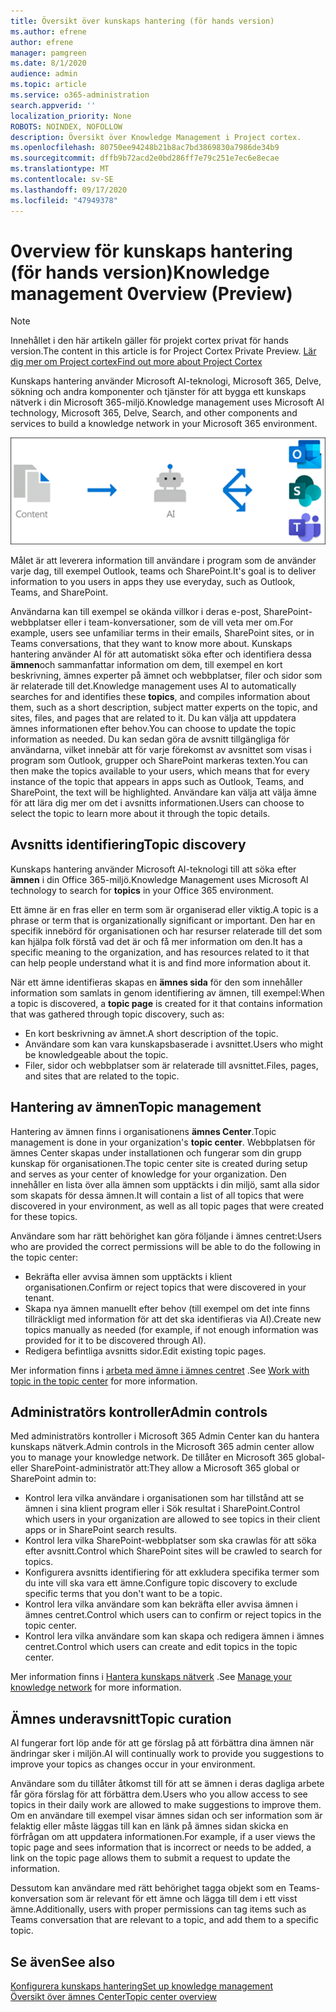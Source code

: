 ```yaml
---
title: Översikt över kunskaps hantering (för hands version)
ms.author: efrene
author: efrene
manager: pamgreen
ms.date: 8/1/2020
audience: admin
ms.topic: article
ms.service: o365-administration
search.appverid: ''
localization_priority: None
ROBOTS: NOINDEX, NOFOLLOW
description: Översikt över Knowledge Management i Project cortex.
ms.openlocfilehash: 80750ee94248b21b8ac7bd3869830a7986de34b9
ms.sourcegitcommit: dffb9b72acd2e0bd286ff7e79c251e7ec6e8ecae
ms.translationtype: MT
ms.contentlocale: sv-SE
ms.lasthandoff: 09/17/2020
ms.locfileid: "47949378"
---
```

# <a name="knowledge-management-0verview-preview"></a><span data-ttu-id="446f1-103">0verview för kunskaps hantering (för hands version)</span><span class="sxs-lookup"><span data-stu-id="446f1-103">Knowledge management 0verview (Preview)</span></span>

> [!Note] 
> <span data-ttu-id="446f1-104">Innehållet i den här artikeln gäller för projekt cortex privat för hands version.</span><span class="sxs-lookup"><span data-stu-id="446f1-104">The content in this article is for Project Cortex Private Preview.</span></span> [<span data-ttu-id="446f1-105">Lär dig mer om Project cortex</span><span class="sxs-lookup"><span data-stu-id="446f1-105">Find out more about Project Cortex</span></span>](https://aka.ms/projectcortex) 

<span data-ttu-id="446f1-106">Kunskaps hantering använder Microsoft AI-teknologi, Microsoft 365, Delve, sökning och andra komponenter och tjänster för att bygga ett kunskaps nätverk i din Microsoft 365-miljö.</span><span class="sxs-lookup"><span data-stu-id="446f1-106">Knowledge management uses Microsoft AI technology, Microsoft 365, Delve, Search, and other components and services to build a knowledge network in your Microsoft 365 environment.</span></span> 

   ![Kunskaps hanterings flöde](../media/content-understanding/knowledge-management-flowchart.png) </br> 

<span data-ttu-id="446f1-108">Målet är att leverera information till användare i program som de använder varje dag, till exempel Outlook, teams och SharePoint.</span><span class="sxs-lookup"><span data-stu-id="446f1-108">It's goal is to deliver information to you users in apps they use everyday, such as Outlook, Teams, and SharePoint.</span></span>

<span data-ttu-id="446f1-109">Användarna kan till exempel se okända villkor i deras e-post, SharePoint-webbplatser eller i team-konversationer, som de vill veta mer om.</span><span class="sxs-lookup"><span data-stu-id="446f1-109">For example, users see unfamiliar terms in their emails, SharePoint sites, or in Teams conversations, that they want to know more about.</span></span> <span data-ttu-id="446f1-110">Kunskaps hantering använder AI för att automatiskt söka efter och identifiera dessa **ämnen**och sammanfattar information om dem, till exempel en kort beskrivning, ämnes experter på ämnet och webbplatser, filer och sidor som är relaterade till det.</span><span class="sxs-lookup"><span data-stu-id="446f1-110">Knowledge management uses AI to automatically searches for and identifies these **topics**, and compiles information about them, such as a short description, subject matter experts on the topic, and sites, files, and pages that are related to it.</span></span> <span data-ttu-id="446f1-111">Du kan välja att uppdatera ämnes informationen efter behov.</span><span class="sxs-lookup"><span data-stu-id="446f1-111">You can choose to update the topic information as needed.</span></span> <span data-ttu-id="446f1-112">Du kan sedan göra de avsnitt tillgängliga för användarna, vilket innebär att för varje förekomst av avsnittet som visas i program som Outlook, grupper och SharePoint markeras texten.</span><span class="sxs-lookup"><span data-stu-id="446f1-112">You can then make the topics available to your users, which means that for every instance of the topic that appears in apps such as Outlook, Teams, and SharePoint, the text will be highlighted.</span></span> <span data-ttu-id="446f1-113">Användare kan välja att välja ämne för att lära dig mer om det i avsnitts informationen.</span><span class="sxs-lookup"><span data-stu-id="446f1-113">Users can choose to select the topic to learn more about it through the topic details.</span></span>


## <a name="topic-discovery"></a><span data-ttu-id="446f1-114">Avsnitts identifiering</span><span class="sxs-lookup"><span data-stu-id="446f1-114">Topic discovery</span></span>

<span data-ttu-id="446f1-115">Kunskaps hantering använder Microsoft AI-teknologi till att söka efter **ämnen** i din Office 365-miljö.</span><span class="sxs-lookup"><span data-stu-id="446f1-115">Knowledge Management uses Microsoft AI technology to search for **topics** in your Office 365 environment.</span></span>

<span data-ttu-id="446f1-116">Ett ämne är en fras eller en term som är organiserad eller viktig.</span><span class="sxs-lookup"><span data-stu-id="446f1-116">A topic is a phrase or term that is organizationally significant or important.</span></span> <span data-ttu-id="446f1-117">Den har en specifik innebörd för organisationen och har resurser relaterade till det som kan hjälpa folk förstå vad det är och få mer information om den.</span><span class="sxs-lookup"><span data-stu-id="446f1-117">It has a specific meaning to the organization, and has resources related to it that can help people understand what it is and find more information about it.</span></span>

<span data-ttu-id="446f1-118">När ett ämne identifieras skapas en **ämnes sida** för den som innehåller information som samlats in genom identifiering av ämnen, till exempel:</span><span class="sxs-lookup"><span data-stu-id="446f1-118">When a topic is discovered, a **topic page** is created for it that contains information that was gathered through topic discovery, such as:</span></span>

- <span data-ttu-id="446f1-119">En kort beskrivning av ämnet.</span><span class="sxs-lookup"><span data-stu-id="446f1-119">A short description of the topic.</span></span>
- <span data-ttu-id="446f1-120">Användare som kan vara kunskapsbaserade i avsnittet.</span><span class="sxs-lookup"><span data-stu-id="446f1-120">Users who might be knowledgeable about the topic.</span></span>
- <span data-ttu-id="446f1-121">Filer, sidor och webbplatser som är relaterade till avsnittet.</span><span class="sxs-lookup"><span data-stu-id="446f1-121">Files, pages, and sites that are related to the topic.</span></span>


## <a name="topic-management"></a><span data-ttu-id="446f1-122">Hantering av ämnen</span><span class="sxs-lookup"><span data-stu-id="446f1-122">Topic management</span></span>

<span data-ttu-id="446f1-123">Hantering av ämnen finns i organisationens **ämnes Center**.</span><span class="sxs-lookup"><span data-stu-id="446f1-123">Topic management is done in your organization's **topic center**.</span></span> <span data-ttu-id="446f1-124">Webbplatsen för ämnes Center skapas under installationen och fungerar som din grupp kunskap för organisationen.</span><span class="sxs-lookup"><span data-stu-id="446f1-124">The topic center site is created during setup and serves as your center of knowledge for your organization.</span></span> <span data-ttu-id="446f1-125">Den innehåller en lista över alla ämnen som upptäckts i din miljö, samt alla sidor som skapats för dessa ämnen.</span><span class="sxs-lookup"><span data-stu-id="446f1-125">It will contain a list of all topics that were discovered in your environment, as well as all topic pages that were created for these topics.</span></span> 

<span data-ttu-id="446f1-126">Användare som har rätt behörighet kan göra följande i ämnes centret:</span><span class="sxs-lookup"><span data-stu-id="446f1-126">Users who are provided the correct permissions will be able to do the following in the topic center:</span></span>

- <span data-ttu-id="446f1-127">Bekräfta eller avvisa ämnen som upptäckts i klient organisationen.</span><span class="sxs-lookup"><span data-stu-id="446f1-127">Confirm or reject topics that were discovered in your tenant.</span></span>
- <span data-ttu-id="446f1-128">Skapa nya ämnen manuellt efter behov (till exempel om det inte finns tillräckligt med information för att det ska identifieras via AI).</span><span class="sxs-lookup"><span data-stu-id="446f1-128">Create new topics manually as needed (for example, if not enough information was provided for it to be discovered through AI).</span></span>
- <span data-ttu-id="446f1-129">Redigera befintliga avsnitts sidor.</span><span class="sxs-lookup"><span data-stu-id="446f1-129">Edit existing topic pages.</span></span></br>

<span data-ttu-id="446f1-130">Mer information finns i [arbeta med ämne i ämnes centret](work-with-topics.md) .</span><span class="sxs-lookup"><span data-stu-id="446f1-130">See [Work with topic in the topic center](work-with-topics.md) for more information.</span></span>  


## <a name="admin-controls"></a><span data-ttu-id="446f1-131">Administratörs kontroller</span><span class="sxs-lookup"><span data-stu-id="446f1-131">Admin controls</span></span>

<span data-ttu-id="446f1-132">Med administratörs kontroller i Microsoft 365 Admin Center kan du hantera kunskaps nätverk.</span><span class="sxs-lookup"><span data-stu-id="446f1-132">Admin controls in the Microsoft 365 admin center  allow you to manage your knowledge network.</span></span> <span data-ttu-id="446f1-133">De tillåter en Microsoft 365 global-eller SharePoint-administratör att:</span><span class="sxs-lookup"><span data-stu-id="446f1-133">They allow a Microsoft 365 global or SharePoint admin to:</span></span>

- <span data-ttu-id="446f1-134">Kontrol lera vilka användare i organisationen som har tillstånd att se ämnen i sina klient program eller i Sök resultat i SharePoint.</span><span class="sxs-lookup"><span data-stu-id="446f1-134">Control which users in your organization are allowed to see topics in their client apps or in SharePoint search results.</span></span>
- <span data-ttu-id="446f1-135">Kontrol lera vilka SharePoint-webbplatser som ska crawlas för att söka efter avsnitt.</span><span class="sxs-lookup"><span data-stu-id="446f1-135">Control which SharePoint sites will be crawled to search for topics.</span></span>
- <span data-ttu-id="446f1-136">Konfigurera avsnitts identifiering för att exkludera specifika termer som du inte vill ska vara ett ämne.</span><span class="sxs-lookup"><span data-stu-id="446f1-136">Configure topic discovery to exclude specific terms that you don't want to be a topic.</span></span>
- <span data-ttu-id="446f1-137">Kontrol lera vilka användare som kan bekräfta eller avvisa ämnen i ämnes centret.</span><span class="sxs-lookup"><span data-stu-id="446f1-137">Control which users can to confirm or reject topics in the topic center.</span></span>
- <span data-ttu-id="446f1-138">Kontrol lera vilka användare som kan skapa och redigera ämnen i ämnes centret.</span><span class="sxs-lookup"><span data-stu-id="446f1-138">Control which users can create and edit topics in the topic center.</span></span>

<span data-ttu-id="446f1-139">Mer information finns i [Hantera kunskaps nätverk](manage-knowledge-network.md) .</span><span class="sxs-lookup"><span data-stu-id="446f1-139">See [Manage your knowledge network](manage-knowledge-network.md) for more information.</span></span> 

## <a name="topic-curation"></a><span data-ttu-id="446f1-140">Ämnes underavsnitt</span><span class="sxs-lookup"><span data-stu-id="446f1-140">Topic curation</span></span>

<span data-ttu-id="446f1-141">AI fungerar fort löp ande för att ge förslag på att förbättra dina ämnen när ändringar sker i miljön.</span><span class="sxs-lookup"><span data-stu-id="446f1-141">AI will continually work to provide you suggestions to improve your topics as changes occur in your environment.</span></span>

<span data-ttu-id="446f1-142">Användare som du tillåter åtkomst till för att se ämnen i deras dagliga arbete får göra förslag för att förbättra dem.</span><span class="sxs-lookup"><span data-stu-id="446f1-142">Users who you allow access to see topics in their daily work are allowed to make suggestions to improve them.</span></span> <span data-ttu-id="446f1-143">Om en användare till exempel visar ämnes sidan och ser information som är felaktig eller måste läggas till kan en länk på ämnes sidan skicka en förfrågan om att uppdatera informationen.</span><span class="sxs-lookup"><span data-stu-id="446f1-143">For example, if a user views the topic page and sees information that is incorrect or needs to be added, a link on the topic page allows them to submit a request to update the information.</span></span>

<span data-ttu-id="446f1-144">Dessutom kan användare med rätt behörighet tagga objekt som en Teams-konversation som är relevant för ett ämne och lägga till dem i ett visst ämne.</span><span class="sxs-lookup"><span data-stu-id="446f1-144">Additionally, users with proper permissions can tag items such as Teams conversation that are relevant to a topic, and add them to a specific topic.</span></span>




## <a name="see-also"></a><span data-ttu-id="446f1-145">Se även</span><span class="sxs-lookup"><span data-stu-id="446f1-145">See also</span></span>
[<span data-ttu-id="446f1-146">Konfigurera kunskaps hantering</span><span class="sxs-lookup"><span data-stu-id="446f1-146">Set up knowledge management</span></span>](set-up-knowledge-network.md)</br>
[<span data-ttu-id="446f1-147">Översikt över ämnes Center</span><span class="sxs-lookup"><span data-stu-id="446f1-147">Topic center overview</span></span>](topic-center-overview.md)
